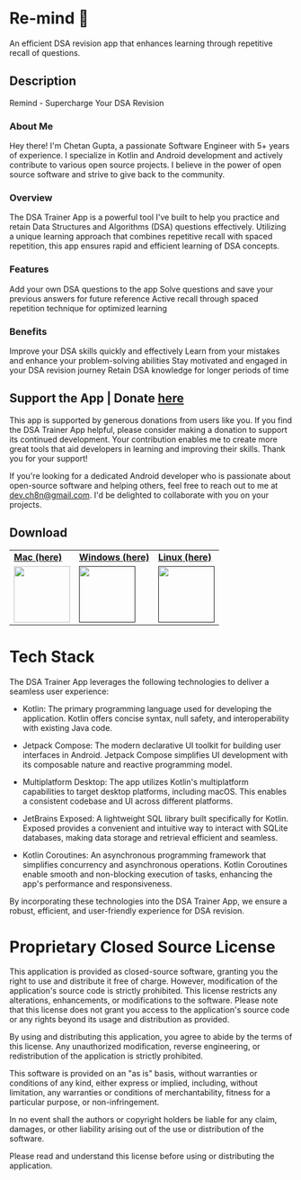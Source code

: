 # Re-mind 🧠
An efficient DSA revision app that enhances learning through repetitive recall of questions.

## Description 
Remind - Supercharge Your DSA Revision

### About Me
Hey there! I'm Chetan Gupta, a passionate Software Engineer with 5+ years of experience. I specialize in Kotlin and Android development and actively contribute to various open source projects. I believe in the power of open source software and strive to give back to the community.

### Overview
The DSA Trainer App is a powerful tool I've built to help you practice and retain Data Structures and Algorithms (DSA) questions effectively. Utilizing a unique learning approach that combines repetitive recall with spaced repetition, this app ensures rapid and efficient learning of DSA concepts.

### Features
Add your own DSA questions to the app
Solve questions and save your previous answers for future reference
Active recall through spaced repetition technique for optimized learning

### Benefits
Improve your DSA skills quickly and effectively
Learn from your mistakes and enhance your problem-solving abilities
Stay motivated and engaged in your DSA revision journey
Retain DSA knowledge for longer periods of time

## Support the App | Donate [here](https://www.paypal.com/paypalme/gch8n)
This app is supported by generous donations from users like you. If you find the DSA Trainer App helpful, please consider making a donation to support its continued development. Your contribution enables me to create more great tools that aid developers in learning and improving their skills. Thank you for your support! 

If you're looking for a dedicated Android developer who is passionate about open-source software and helping others, feel free to reach out to me at dev.ch8n@gmail.com. I'd be delighted to collaborate with you on your projects.

## Download

<table>
   <tr>
      <td><b><a href="https://github.com/ch8n/Re-mind/releases/tag/1.0.1">Mac (here) </a></b></td>
      <td><b><a href="https://github.com/ch8n/Re-mind/releases/tag/1.0.1">Windows (here) </a></b></td>
      <td><b><a href="https://github.com/ch8n/Re-mind/releases/tag/1.0.1">Linux (here) </a></b></td>
   </tr>
   <tr>
      <td>
         <img src="https://github.com/ch8n/Re-mind/assets/11576342/bf8ac18e-77d9-4773-b9ca-bd6355d51c9c" width="100" height="100">
      </td>
      <td> <a href="">
         <img src="https://github.com/ch8n/Re-mind/assets/11576342/bf8ac18e-77d9-4773-b9ca-bd6355d51c9c" width="100" height="100">
      </td>
      <td> <a href="">
         <img src="https://github.com/ch8n/Re-mind/assets/11576342/541d24e9-a20c-4bb6-8ca3-bbe3b134ab87" width="100" height="100">
      </td>
   </tr>
</table>

# Tech Stack
The DSA Trainer App leverages the following technologies to deliver a seamless user experience:

- Kotlin: The primary programming language used for developing the application. Kotlin offers concise syntax, null safety, and interoperability with existing Java code.

- Jetpack Compose: The modern declarative UI toolkit for building user interfaces in Android. Jetpack Compose simplifies UI development with its composable nature and reactive programming model.

- Multiplatform Desktop: The app utilizes Kotlin's multiplatform capabilities to target desktop platforms, including macOS. This enables a consistent codebase and UI across different platforms.

- JetBrains Exposed: A lightweight SQL library built specifically for Kotlin. Exposed provides a convenient and intuitive way to interact with SQLite databases, making data storage and retrieval efficient and seamless.

- Kotlin Coroutines: An asynchronous programming framework that simplifies concurrency and asynchronous operations. Kotlin Coroutines enable smooth and non-blocking execution of tasks, enhancing the app's performance and responsiveness.

By incorporating these technologies into the DSA Trainer App, we ensure a robust, efficient, and user-friendly experience for DSA revision.

# Proprietary Closed Source License

This application is provided as closed-source software, granting you the right to use and distribute it free of charge. However, modification of the application's source code is strictly prohibited. This license restricts any alterations, enhancements, or modifications to the software. Please note that this license does not grant you access to the application's source code or any rights beyond its usage and distribution as provided.

By using and distributing this application, you agree to abide by the terms of this license. Any unauthorized modification, reverse engineering, or redistribution of the application is strictly prohibited.

This software is provided on an "as is" basis, without warranties or conditions of any kind, either express or implied, including, without limitation, any warranties or conditions of merchantability, fitness for a particular purpose, or non-infringement.

In no event shall the authors or copyright holders be liable for any claim, damages, or other liability arising out of the use or distribution of the software.

Please read and understand this license before using or distributing the application.

